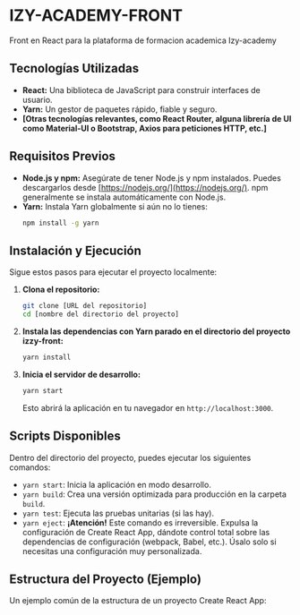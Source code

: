 # IZY-ACADEMY-FRONT

Front en React para la plataforma de formacion academica Izy-academy

## Tecnologías Utilizadas

*   **React:**  Una biblioteca de JavaScript para construir interfaces de usuario.
*   **Yarn:** Un gestor de paquetes rápido, fiable y seguro.
*   **[Otras tecnologías relevantes, como React Router, alguna librería de UI como Material-UI o Bootstrap, Axios para peticiones HTTP, etc.]**

## Requisitos Previos

*   **Node.js y npm:**  Asegúrate de tener Node.js y npm instalados. Puedes descargarlos desde [https://nodejs.org/](https://nodejs.org/).  npm generalmente se instala automáticamente con Node.js.
*   **Yarn:**  Instala Yarn globalmente si aún no lo tienes:
    ```bash
    npm install -g yarn
    ```

## Instalación y Ejecución

Sigue estos pasos para ejecutar el proyecto localmente:

1.  **Clona el repositorio:**
    ```bash
    git clone [URL del repositorio]
    cd [nombre del directorio del proyecto]
    ```

2.  **Instala las dependencias con Yarn parado en el directorio del proyecto izzy-front:**
    ```bash
    yarn install
    ```

3.  **Inicia el servidor de desarrollo:**
    ```bash
    yarn start
    ```

    Esto abrirá la aplicación en tu navegador en `http://localhost:3000`.

## Scripts Disponibles

Dentro del directorio del proyecto, puedes ejecutar los siguientes comandos:

*   `yarn start`:  Inicia la aplicación en modo desarrollo.
*   `yarn build`:  Crea una versión optimizada para producción en la carpeta `build`.
*   `yarn test`:  Ejecuta las pruebas unitarias (si las hay).
*   `yarn eject`:  **¡Atención!**  Este comando es irreversible. Expulsa la configuración de Create React App, dándote control total sobre las dependencias de configuración (webpack, Babel, etc.).  Úsalo solo si necesitas una configuración muy personalizada.

## Estructura del Proyecto (Ejemplo)

Un ejemplo común de la estructura de un proyecto Create React App:

